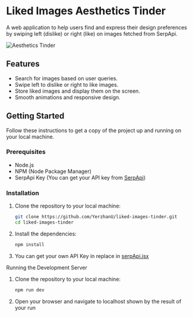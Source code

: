 # Liked Images Aesthetics Tinder

A web application to help users find and express their design preferences by swiping left (dislike) or right (like) on images fetched from SerpApi.

![Aesthetics Tinder](assets/image.png)

## Features

- Search for images based on user queries.
- Swipe left to dislike or right to like images.
- Store liked images and display them on the screen.
- Smooth animations and responsive design.

## Getting Started

Follow these instructions to get a copy of the project up and running on your local machine.

### Prerequisites

- Node.js
- NPM (Node Package Manager)
- SerpApi Key (You can get your API key from [SerpApi](https://serpapi.com/manage-api-key))

### Installation

1. Clone the repository to your local machine:

   ```sh
   git clone https://github.com/YerzhanU/liked-images-tinder.git
   cd liked-images-tinder
   ```

2. Install the dependencies:

   ```sh
   npm install
   ```

3. You can get your own API Key in replace in [serpApi.jsx](https://github.com/YerzhanU/liked-images-tinder/blob/master/src/api/serpApi.jsx#L3)

Running the Development Server

1. Clone the repository to your local machine:

   ```sh
   npm run dev
   ```

2. Open your browser and navigate to localhost shown by the result of your run
